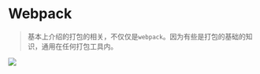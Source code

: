 # Webpack
> 基本上介绍的打包的相关，不仅仅是`webpack`。因为有些是打包的基础的知识，通用在任何打包工具内。

<img src="https://img.shields.io/badge/build--with-webpack-8DD6F9?logo=webpack&style=for-the-badge">